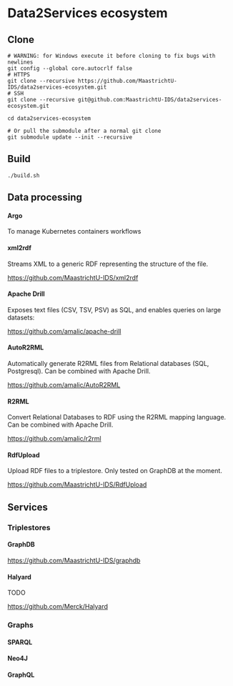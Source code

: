 # Data2Services ecosystem

## Clone

```shell
# WARNING: for Windows execute it before cloning to fix bugs with newlines
git config --global core.autocrlf false
# HTTPS
git clone --recursive https://github.com/MaastrichtU-IDS/data2services-ecosystem.git
# SSH
git clone --recursive git@github.com:MaastrichtU-IDS/data2services-ecosystem.git

cd data2services-ecosystem

# Or pull the submodule after a normal git clone
git submodule update --init --recursive
```

## Build

```shell
./build.sh
```



## Data processing

#### Argo

To manage Kubernetes containers workflows

#### xml2rdf

Streams XML to a generic RDF representing the structure of the file. 

https://github.com/MaastrichtU-IDS/xml2rdf

#### Apache Drill

Exposes text files (CSV, TSV, PSV) as SQL, and enables queries on large datasets: 

https://github.com/amalic/apache-drill

#### AutoR2RML

Automatically generate R2RML files from Relational databases (SQL, Postgresql). Can be combined with Apache Drill.

https://github.com/amalic/AutoR2RML

#### R2RML

Convert Relational Databases to RDF using the R2RML mapping language. Can be combined with Apache Drill.

https://github.com/amalic/r2rml

#### RdfUpload

Upload RDF files to a triplestore. Only tested on GraphDB at the moment. 

https://github.com/MaastrichtU-IDS/RdfUpload



## Services

### Triplestores

#### GraphDB

https://github.com/MaastrichtU-IDS/graphdb

#### Halyard

TODO

https://github.com/Merck/Halyard



### Graphs

#### SPARQL

#### Neo4J

#### GraphQL